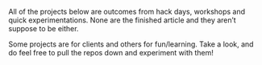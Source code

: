 All of the projects below are outcomes from hack days, workshops and quick experimentations. None are the finished article and they aren’t suppose to be either.

Some projects are for clients and others for fun/learning. Take a look, and do feel free to pull the repos down and experiment with them!
